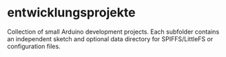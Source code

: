 # entwicklungsprojekte
Collection of small Arduino development projects. Each subfolder contains an independent sketch and optional data directory for SPIFFS/LittleFS or configuration files.
